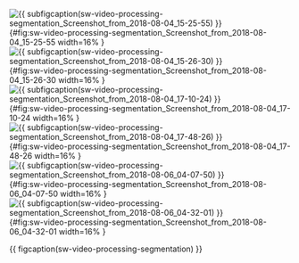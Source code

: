 <!-- MDFIGINCLUDE(sw-video-processing-segmentation) -->
<div id="fig:sw-video-processing-segmentation">

![{{ subfigcaption(sw-video-processing-segmentation_Screenshot_from_2018-08-04_15-25-55) }}](img/sw-video-processing-segmentation/Screenshot_from_2018-08-04_15-25-55.png){#fig:sw-video-processing-segmentation_Screenshot_from_2018-08-04_15-25-55 width=16% }
![{{ subfigcaption(sw-video-processing-segmentation_Screenshot_from_2018-08-04_15-26-30) }}](img/sw-video-processing-segmentation/Screenshot_from_2018-08-04_15-26-30.png){#fig:sw-video-processing-segmentation_Screenshot_from_2018-08-04_15-26-30 width=16% }
![{{ subfigcaption(sw-video-processing-segmentation_Screenshot_from_2018-08-04_17-10-24) }}](img/sw-video-processing-segmentation/Screenshot_from_2018-08-04_17-10-24.png){#fig:sw-video-processing-segmentation_Screenshot_from_2018-08-04_17-10-24 width=16% }
![{{ subfigcaption(sw-video-processing-segmentation_Screenshot_from_2018-08-04_17-48-26) }}](img/sw-video-processing-segmentation/Screenshot_from_2018-08-04_17-48-26.png){#fig:sw-video-processing-segmentation_Screenshot_from_2018-08-04_17-48-26 width=16% }
![{{ subfigcaption(sw-video-processing-segmentation_Screenshot_from_2018-08-06_04-07-50) }}](img/sw-video-processing-segmentation/Screenshot_from_2018-08-06_04-07-50.png){#fig:sw-video-processing-segmentation_Screenshot_from_2018-08-06_04-07-50 width=16% }
![{{ subfigcaption(sw-video-processing-segmentation_Screenshot_from_2018-08-06_04-32-01) }}](img/sw-video-processing-segmentation/Screenshot_from_2018-08-06_04-32-01.png){#fig:sw-video-processing-segmentation_Screenshot_from_2018-08-06_04-32-01 width=16% }

{{ figcaption(sw-video-processing-segmentation) }}
</div>
<!-- /MDFIGINCLUDE(sw-video-processing-segmentation) -->
